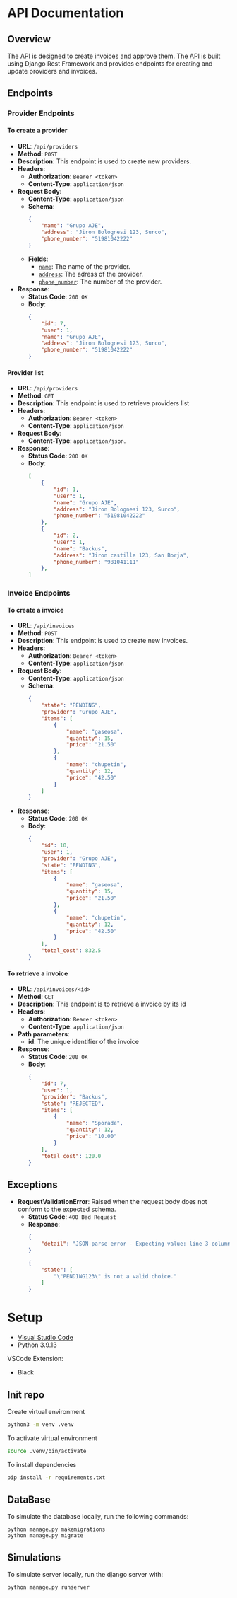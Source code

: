 # API Documentation

## Overview

The API is designed to create invoices and approve them. The API is built using Django Rest Framework and provides endpoints for creating and update providers and invoices.

## Endpoints


### Provider Endpoints
#### To create a provider
- **URL**: `/api/providers`
- **Method**: `POST`
- **Description**: This endpoint is used to create new providers.
- **Headers**:
  - **Authorization**: `Bearer <token>`
  - **Content-Type**: `application/json`
- **Request Body**:
  - **Content-Type**: `application/json`
  - **Schema**:
    ```json
    {
        "name": "Grupo AJE",
        "address": "Jiron Bolognesi 123, Surco",
        "phone_number": "51981042222"
    }
    ```
  - **Fields**:
    - [`name`](string): The name of the provider.
    - [`address`](string): The adress of the provider.
    - [`phone_number`](integer): The number of the provider.
- **Response**:
  - **Status Code**: `200 OK`
  - **Body**:
    ```json
    {
        "id": 7,
        "user": 1,
        "name": "Grupo AJE",
        "address": "Jiron Bolognesi 123, Surco",
        "phone_number": "51981042222"
    }
    ```

#### Provider list

- **URL**: `/api/providers`
- **Method**: `GET`
- **Description**: This endpoint is used to retrieve providers list
- **Headers**:
  - **Authorization**: `Bearer <token>`
  - **Content-Type**: `application/json`
- **Request Body**:
  - **Content-Type**: `application/json`.
- **Response**:
  - **Status Code**: `200 OK`
  - **Body**:
    ```json
    [
        {
            "id": 1,
            "user": 1,
            "name": "Grupo AJE",
            "address": "Jiron Bolognesi 123, Surco",
            "phone_number": "51981042222"
        },
        {
            "id": 2,
            "user": 1,
            "name": "Backus",
            "address": "Jiron castilla 123, San Borja",
            "phone_number": "981041111"
        },
    ]
    ```


### Invoice Endpoints
#### To create a invoice
- **URL**: `/api/invoices`
- **Method**: `POST`
- **Description**: This endpoint is used to create new invoices.
- **Headers**:
  - **Authorization**: `Bearer <token>`
  - **Content-Type**: `application/json`
- **Request Body**:
  - **Content-Type**: `application/json`
  - **Schema**:
    ```json
    {
        "state": "PENDING",
        "provider": "Grupo AJE",
        "items": [
            {
                "name": "gaseosa",
                "quantity": 15,
                "price": "21.50"
            },
            {
                "name": "chupetin",
                "quantity": 12,
                "price": "42.50"
            }
        ]
    }
    ```
- **Response**:
  - **Status Code**: `200 OK`
  - **Body**:
    ```json
    {
        "id": 10,
        "user": 1,
        "provider": "Grupo AJE",
        "state": "PENDING",
        "items": [
            {
                "name": "gaseosa",
                "quantity": 15,
                "price": "21.50"
            },
            {
                "name": "chupetin",
                "quantity": 12,
                "price": "42.50"
            }
        ],
        "total_cost": 832.5
    }
    ```

#### To retrieve a invoice
- **URL**: `/api/invoices/<id>`
- **Method**: `GET`
- **Description**: This endpoint is to retrieve a invoice by its id
- **Headers**:
  - **Authorization**: `Bearer <token>`
  - **Content-Type**: `application/json`
- **Path parameters**:
  - **id**: The unique identifier of the invoice
- **Response**:
  - **Status Code**: `200 OK`
  - **Body**:
    ```json
    {
        "id": 7,
        "user": 1,
        "provider": "Backus",
        "state": "REJECTED",
        "items": [
            {
                "name": "Sporade",
                "quantity": 12,
                "price": "10.00"
            }
        ],
        "total_cost": 120.0
    }
    ```
## Exceptions

- **RequestValidationError**: Raised when the request body does not conform to the expected schema.
  - **Status Code**: `400 Bad Request`
  - **Response**:
    ```json
    {
        "detail": "JSON parse error - Expecting value: line 3 column 16 (char 32)"
    }
    ```
    ```json
    {
        "state": [
            "\"PENDING123\" is not a valid choice."
        ]
    }
    ```

# Setup

- [Visual Studio Code](https://code.visualstudio.com/Download)
- Python 3.9.13

VSCode Extension:

- Black


## Init repo

Create virtual environment
```bash
python3 -m venv .venv
```

To activate virtual environment
```bash
source .venv/bin/activate
```

To install dependencies
```bash
pip install -r requirements.txt
```

## DataBase

To simulate the database locally, run the following commands:

```shell
python manage.py makemigrations
python manage.py migrate
```

## Simulations

To simulate server locally, run the django server with:

```shell
python manage.py runserver
```
